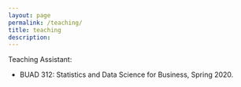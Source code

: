 ```yaml
---
layout: page
permalink: /teaching/
title: teaching
description:
---
```


Teaching Assistant:

* BUAD 312: Statistics and Data Science for Business, Spring 2020.